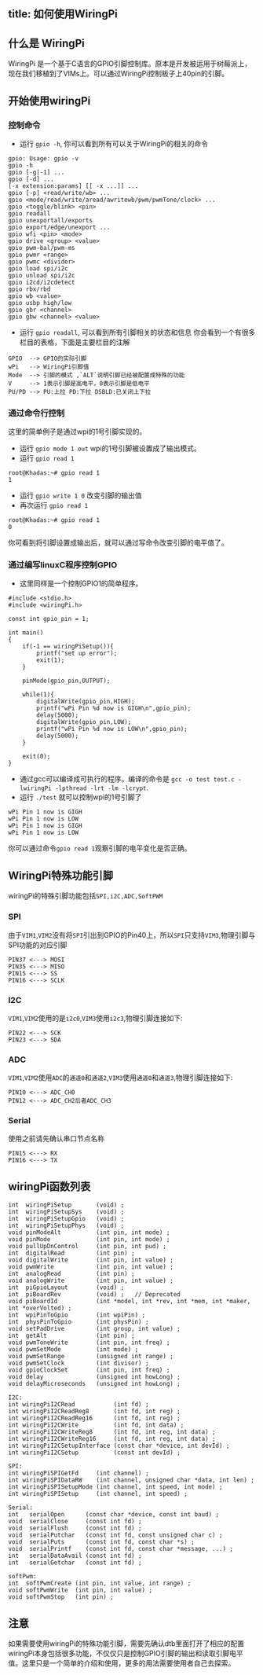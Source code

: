 title: 如何使用WiringPi
---

## 什么是 WiringPi
WiringPi 是一个基于C语言的GPIO引脚控制库。原本是开发被运用于树莓派上，现在我们移植到了VIMs上。可以通过WiringPi控制板子上40pin的引脚。

## 开始使用wiringPi
### 控制命令

* 运行 `gpio -h`, 你可以看到所有可以关于WiringPi的相关的命令
```
gpio: Usage: gpio -v
gpio -h
gpio [-g|-1] ...
gpio [-d] ...
[-x extension:params] [[ -x ...]] ...
gpio [-p] <read/write/wb> ...
gpio <mode/read/write/aread/awritewb/pwm/pwmTone/clock> ...
gpio <toggle/blink> <pin>
gpio readall
gpio unexportall/exports
gpio export/edge/unexport ...
gpio wfi <pin> <mode>
gpio drive <group> <value>
gpio pwm-bal/pwm-ms 
gpio pwmr <range> 
gpio pwmc <divider> 
gpio load spi/i2c
gpio unload spi/i2c
gpio i2cd/i2cdetect
gpio rbx/rbd
gpio wb <value>
gpio usbp high/low
gpio gbr <channel>
gpio gbw <channel> <value>
```
* 运行 `gpio readall`, 可以看到所有引脚相关的状态和信息
你会看到一个有很多栏目的表格，下面是主要栏目的注解
```
GPIO  --> GPIO的实际引脚
wPi   --> WiringPi引脚值
Mode  --> 引脚的模式 ,`ALT`说明引脚已经被配置成特殊的功能
V     --> 1表示引脚是高电平，0表示引脚是低电平
PU/PD --> PU:上拉 PD:下拉 DSBLD:已关闭上下拉
```
### 通过命令行控制
这里的简单例子是通过wpi的1号引脚实现的。
* 运行 `gpio mode 1 out`
wpi的1号引脚被设置成了输出模式。
* 运行 `gpio read 1`
```
root@Khadas:~# gpio read 1
1
```
* 运行 `gpio write 1 0` 改变引脚的输出值
* 再次运行 `gpio read 1` 
```
root@Khadas:~# gpio read 1   
0
```
你可看到将引脚设置成输出后，就可以通过写命令改变引脚的电平值了。

### 通过编写linuxC程序控制GPIO
* 这里同样是一个控制GPIO1的简单程序。
```
#include <stdio.h>
#include <wiringPi.h>

const int gpio_pin = 1;

int main()
{
	if(-1 == wiringPiSetup()){
		printf("set up error");
		exit(1);
	}

	pinMode(gpio_pin,OUTPUT);

	while(1){
		digitalWrite(gpio_pin,HIGH);
		printf("wPi Pin %d now is GIGH\n",gpio_pin);
		delay(5000);
		digitalWrite(gpio_pin,LOW);
		printf("wPi Pin %d now is LOW\n",gpio_pin);
		delay(5000);
	}

	exit(0);
}
```
* 通过gcc可以编译成可执行的程序。编译的命令是 `gcc -o test test.c -lwiringPi -lpthread -lrt -lm -lcrypt`.
* 运行 `./test` 就可以控制wpi的1号引脚了
```
wPi Pin 1 now is GIGH
wPi Pin 1 now is LOW
wPi Pin 1 now is GIGH
wPi Pin 1 now is LOW
```
你可以通过命令`gpio read 1`观察引脚的电平变化是否正确。

## WiringPi特殊功能引脚
wiringPi的特殊引脚功能包括`SPI,i2C,ADC,SoftPWM`

### SPI

由于`VIM1`,`VIM2`没有将`SPI`引出到GPIO的Pin40上，所以`SPI`只支持`VIM3`,物理引脚与SPI功能的对应引脚
```
PIN37 <---> MOSI
PIN35 <---> MISO
PIN15 <---> SS
PIN16 <---> SCLK
```

### I2C
`VIM1`,`VIM2`使用的是`i2c0`,`VIM3`使用`i2c3`,物理引脚连接如下:
```
PIN22 <---> SCK
PIN23 <---> SDA
```
### ADC
`VIM1`,`VIM2`使用`ADC`的`通道0`和`通道2`,`VIM3`使用`通道0`和`通道3`,物理引脚连接如下:
```
PIN10 <---> ADC_CH0
PIN12 <---> ADC_CH2后者ADC_CH3
```
### Serial
使用之前请先确认串口节点名称
```
PIN15 <---> RX
PIN16 <---> TX
```


## wiringPi函数列表
```
int  wiringPiSetup       (void) ;
int  wiringPiSetupSys    (void) ;
int  wiringPiSetupGpio   (void) ;
int  wiringPiSetupPhys   (void) ;
void pinModeAlt          (int pin, int mode) ;
void pinMode             (int pin, int mode) ;
void pullUpDnControl     (int pin, int pud) ;
int  digitalRead         (int pin) ;
void digitalWrite        (int pin, int value) ;
void pwmWrite            (int pin, int value) ;
int  analogRead          (int pin) ;
void analogWrite         (int pin, int value) ;
int  piGpioLayout        (void) ;
int  piBoardRev          (void) ;   // Deprecated
void piBoardId           (int *model, int *rev, int *mem, int *maker, int *overVolted) ;
int  wpiPinToGpio        (int wpiPin) ;
int  physPinToGpio       (int physPin) ;
void setPadDrive         (int group, int value) ;
int  getAlt              (int pin) ;
void pwmToneWrite        (int pin, int freq) ;
void pwmSetMode          (int mode) ;
void pwmSetRange         (unsigned int range) ;
void pwmSetClock         (int divisor) ;
void gpioClockSet        (int pin, int freq) ;
void delay               (unsigned int howLong) ;
void delayMicroseconds   (unsigned int howLong) ;

I2C:
int wiringPiI2CRead           (int fd) ;
int wiringPiI2CReadReg8       (int fd, int reg) ;
int wiringPiI2CReadReg16      (int fd, int reg) ;
int wiringPiI2CWrite          (int fd, int data) ;
int wiringPiI2CWriteReg8      (int fd, int reg, int data) ;
int wiringPiI2CWriteReg16     (int fd, int reg, int data) ;
int wiringPiI2CSetupInterface (const char *device, int devId) ;
int wiringPiI2CSetup          (const int devId) ;

SPI:
int wiringPiSPIGetFd     (int channel) ;
int wiringPiSPIDataRW    (int channel, unsigned char *data, int len) ;
int wiringPiSPISetupMode (int channel, int speed, int mode) ;
int wiringPiSPISetup     (int channel, int speed) ;

Serial:
int   serialOpen      (const char *device, const int baud) ;
void  serialClose     (const int fd) ;
void  serialFlush     (const int fd) ;
void  serialPutchar   (const int fd, const unsigned char c) ;
void  serialPuts      (const int fd, const char *s) ;
void  serialPrintf    (const int fd, const char *message, ...) ;
int   serialDataAvail (const int fd) ;
int   serialGetchar   (const int fd) ;

softPwm:
int  softPwmCreate (int pin, int value, int range) ;
void softPwmWrite  (int pin, int value) ;
void softPwmStop   (int pin) ;

```

## 注意
如果需要使用wiringPi的特殊功能引脚，需要先确认dtb里面打开了相应的配置
wiringPi本身包括很多功能，不仅仅只是控制GPIO引脚的输出和读取引脚电平值。这里只是一个简单的介绍和使用，更多的用法需要使用者自己去探索。
